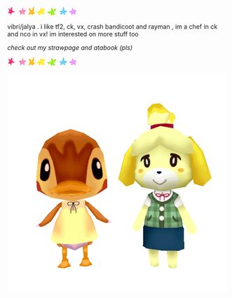 ![image alt](7rrmll.gif)

vibri/jalya . i like tf2, ck, vx, crash bandicoot and rayman , im a chef in ck and nco in vx! im interested on more stuff too

*check out my strawpage and atabook (pls)*

![image alt](7rrmll.gif)


![image_alt](60a3a4272f9b2ee09c817d47785b9fda.gif)












